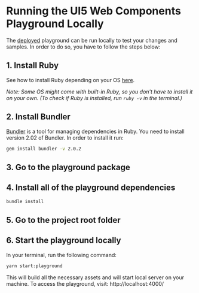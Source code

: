 # Running the UI5 Web Components Playground Locally

The [deployed](https://sap.github.io/ui5-webcomponents/) playground can be run locally to test your changes and samples.
In order to do so, you have to follow the steps below:

## 1. Install Ruby
See how to install Ruby depending on your OS [here](https://www.ruby-lang.org/en/downloads/).

*Note: Some OS might come with built-in Ruby, so you don't have to install it on your own. (To check if Ruby is installed, run ```ruby -v``` in the terminal.)*

## 2. Install Bundler
[Bundler](https://bundler.io/) is a tool for managing dependencies in Ruby. You need to install version 2.02 of Bundler.
In order to install it run:
```bash
gem install bundler -v 2.0.2
```

## 3. Go to the playground package

## 4. Install all of the playground dependencies
```bash
bundle install
```

## 5. Go to the project root folder

## 6. Start the playground locally
In your terminal, run the following command:
```bash
yarn start:playground
```

This will build all the necessary assets and will start local server on your machine. To access the playground, visit: http://localhost:4000/
